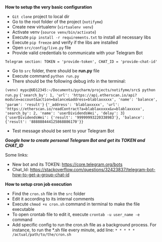 **How to setup the very basic configuration**

- `Git clone` project to local dir
- Go to the root folder of the project (`notifyme`)
- Create new virtualenv (`virtualenv venv`)
- Activate venv (`source venv/bin/activate`)
- Execute `pip install -r requirements.txt` to install all necessary libs
- Execute `pip freeze` and verify if the libs are installed
- Open `src/config/live.py` file
- Provide valid credentials to communicate with your Telegram Bot

`Telegram section: TOKEN = 'provide-token', CHAT_ID = 'provide-chat-id'`

- Go to `src` folder, there should be **run.py** file
- Execute command `python run.py`
- There should be the following debug info in the terminal:

`(venv) mypc@UD12345:~/Documents/pycharm/projects/notifyme/src$ python run.py`
`{'search_by': 1, 'url': 'https://api.etherscan.io/api?module=account&action=balance&address=blablaxxxxx', 'name': 'balance', 'param': 'result'}`
`{'_address': 'blablaxxxxx', 'url': 'https://etherscan.io/readContract?a=blablaxxxxx&v=blablaxxxxx', 'search_by': 2, 'name': 'userDividendsWei', 'delay': 3}`
`{'userDividendsWei': {'result': '99999993220338983'}, 'balance': {'result': '888888444125868886170'}}`

- Test message should be sent to your Telegram Bot

**_Google how to create personal Telegram Bot and get its TOKEN and CHAT_ID_**

Some links:

- New bot and its TOKEN: https://core.telegram.org/bots
- Chat_Id: https://stackoverflow.com/questions/32423837/telegram-bot-how-to-get-a-group-chat-id

**How to setup cron job execution** 

- Find the `cron.sh` file in the `src` folder
- Edit it according to its internal comments
- Execute `chmod +x cron.sh` command in terminal to make the file executable
- To open crontab file to edit it, execute `crontab -u user_name -e` command
- Add specific config to run the cron.sh file as a background process. For instance, to run the *.sh file every minute, add line: `* * * * * /actual/path/to/the/cron.sh`